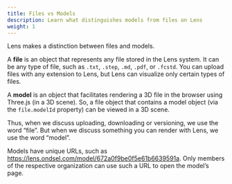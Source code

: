 ```yaml
---
title: Files vs Models
description: Learn what distinguishes models from files on Lens
weight: 1
---
```


Lens makes a distinction between files and models.

A **file** is an object that represents any file stored in the Lens system. It can be any type of file, such as `.txt`, `.step`, `.md`, `.pdf`, or `.fcstd`. You can upload files with any extension to Lens, but Lens can visualize only  certain types of files.

A **model** is an object that facilitates rendering a 3D file in the browser using Three.js (in a 3D scene). So, a file object that contains a model object (via the `file.modelId` property) can be viewed in a 3D scene.

Thus, when we discuss uploading, downloading or versioning, we use the word “file”. But when we discuss something you can render with Lens, we use the word “model”.

Models have unique URLs, such as https://lens.ondsel.com/model/672a0f9be0f5e61b6639591a. Only members of the respective organization can use such a URL to open the model’s page.
